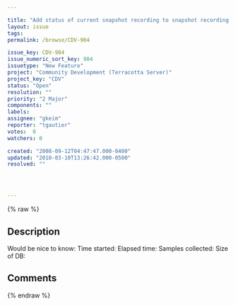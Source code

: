```yaml
---

title: "Add status of current snapshot recording to snapshot recording page"
layout: issue
tags: 
permalink: /browse/CDV-904

issue_key: CDV-904
issue_numeric_sort_key: 904
issuetype: "New Feature"
project: "Community Development (Terracotta Server)"
project_key: "CDV"
status: "Open"
resolution: ""
priority: "2 Major"
components: ""
labels: 
assignee: "gkeim"
reporter: "tgautier"
votes:  0
watchers: 0

created: "2008-09-12T04:47:47.000-0400"
updated: "2010-03-10T13:26:42.000-0500"
resolved: ""




---
```


{% raw %}

## Description

<div markdown="1" class="description">

Would be nice to know:
Time started:  <time>
Elapsed time: <hh mm ss>
Samples collected: <samples>
Size of DB: <size MB>

</div>

## Comments



{% endraw %}
